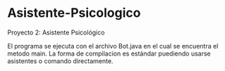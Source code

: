 # Asistente-Psicologico
Proyecto 2: Asistente Psicológico 

El programa se ejecuta con el archivo Bot.java en el cual se encuentra el metodo main.
La forma de compilacion es estándar puediendo usarse asistentes o comando directamente.
